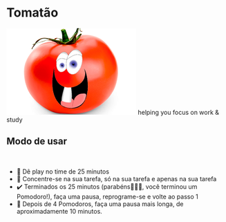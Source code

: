 # <h1>Tomatão</h1>

<img src="./icons/24692--ingredient_detail_ingredient-2.png">
helping you focus on work &amp; study

<h2>Modo de usar</h2>
<br>
<ul>

<li>🚀 Dê play no time de 25 minutos</li>

<li>📖 Concentre-se na sua tarefa, só na sua tarefa e apenas na sua tarefa</li>

<li>✔️ Terminados os 25 minutos (parabéns🎉🎉🎉, você terminou um Pomodoro!), faça uma pausa, reprograme-se e volte ao passo 1</li>

<li>🔁 Depois de 4 Pomodoros, faça uma pausa mais longa, de aproximadamente 10 minutos.</li>

</ul>
